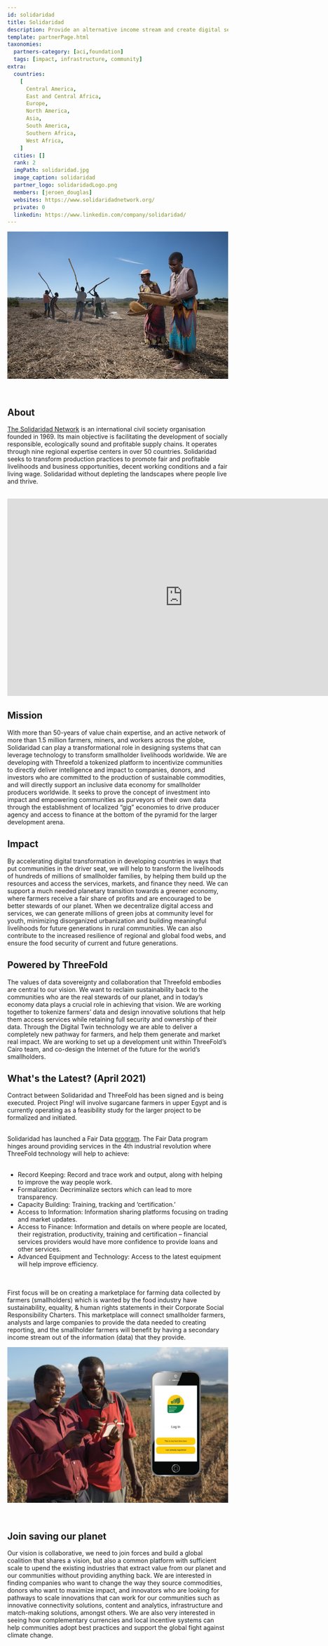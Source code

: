 ```yaml
---
id: solidaridad
title: Solidaridad
description: Provide an alternative income stream and create digital services for farmers across the globe.
template: partnerPage.html
taxonomies:
  partners-category: [aci,foundation]
  tags: [impact, infrastructure, community]
extra:
  countries:
    [
      Central America,
      East and Central Africa,
      Europe,
      North America,
      Asia,
      South America,
      Southern Africa,
      West Africa,
    ]
  cities: []
  rank: 2
  imgPath: solidaridad.jpg
  image_caption: solidaridad
  partner_logo: solidaridadLogo.png
  members: [jeroen_douglas]
  websites: https://www.solidaridadnetwork.org/
  private: 0
  linkedin: https://www.linkedin.com/company/solidaridad/
---
```


![img](solidaridad2.jpg)

<br/>

## About

[The Solidaridad Network](https://www.solidaridadnetwork.org/) is an international civil society organisation founded in 1969. Its main objective is facilitating the development of socially responsible, ecologically sound and profitable supply chains. It operates through nine regional expertise centers in over 50 countries. Solidaridad seeks to transform production practices to promote fair and profitable livelihoods and business opportunities, decent working conditions and a fair living wage. Solidaridad without depleting the landscapes where people live and thrive.

<BR>

<iframe src="https://player.vimeo.com/video/412688641" width="800" height="450" frameborder="0" allow="autoplay; fullscreen" allowfullscreen></iframe>

<BR>

## Mission

With more than 50-years of value chain expertise, and an active network of more than 1.5 million farmers, miners, and workers across the globe, Solidaridad can play a transformational role in designing systems that can leverage technology to transform smallholder livelihoods worldwide. We are developing with Threefold a tokenized platform to incentivize communities to directly deliver intelligence and impact to companies, donors, and investors who are committed to the production of sustainable commodities, and will directly support an inclusive data economy for smallholder producers worldwide. It seeks to prove the concept of investment into impact and empowering communities as purveyors of their own data through the establishment of localized “gig” economies to drive producer agency and access to finance at the bottom of the pyramid for the larger development arena.

## Impact

By accelerating digital transformation in developing countries in ways that put communities in the driver seat, we will help to transform the livelihoods of hundreds of millions of smallholder families, by helping them build up the resources and access the services, markets, and finance they need. We can support a much needed planetary transition towards a greener economy, where farmers receive a fair share of profits and are encouraged to be better stewards of our planet. When we decentralize digital access and services, we can generate millions of green jobs at community level for youth, minimizing disorganized urbanization and building meaningful livelihoods for future generations in rural communities. We can also contribute to the increased resilience of regional and global food webs, and ensure the food security of current and future generations.

## Powered by ThreeFold

The values of data sovereignty and collaboration that Threefold embodies are central to our vision. We want to reclaim sustainability back to the communities who are the real stewards of our planet, and in today’s economy data plays a crucial role in achieving that vision. We are working together to tokenize farmers’ data and design innovative solutions that help them access services while retaining full security and ownership of their data. Through the Digital Twin technology we are able to deliver a completely new pathway for farmers, and help them generate and market real impact. We are working to set up a development unit within ThreeFold’s Cairo team, and co-design the Internet of the future for the world’s smallholders.

## What's the Latest? (April 2021)

Contract between Solidaridad and ThreeFold has been signed and is being executed. Project Ping! will involve sugarcane farmers in upper Egypt and is currently operating as a feasibility study for the larger project to be formalized and initiated.
<br/>
<br/>

Solidaridad has launched a Fair Data [program](https://www.solidaridadnetwork.org/news/how-technology-can-boost-productivity-in-small-scale-mining/). The Fair Data program hinges around providing services in the 4th industrial revolution where ThreeFold technology will help to achieve: 
<br/>
<br/>

- Record Keeping: Record and trace work and output, along with helping to improve the way people work.
- Formalization: Decriminalize sectors which can lead to more transparency. 
- Capacity Building: Training, tracking and ‘certification.’
- Access to Information: Information sharing platforms focusing on trading and market updates.
- Access to Finance: Information and details on where people are located, their registration, productivity, training and certification – financial services providers would have more confidence to provide loans and other services.
- Advanced Equipment and Technology: Access to the latest equipment will help improve efficiency.
<br/>
<br/>
First focus will be on creating a marketplace for farming data collected by farmers (smallholders) which is wanted by the food industry have sustainability, equality, & human rights statements in their Corporate Social Responsibility Charters. This marketplace will connect smallholder farmers, analysts and large companies to provide the data needed to creating reporting, and the smallholder farmers will benefit by having a secondary income stream out of the information (data) that they provide.

<br/>

![img](solidaridad_app.jpg)

<br/>

## Join saving our planet

Our vision is collaborative, we need to join forces and build a global coalition that shares a vision, but also a common platform with sufficient scale to upend the existing industries that extract value from our planet and our communities without providing anything back. We are interested in finding companies who want to change the way they source commodities, donors who want to maximize impact, and innovators who are looking for pathways to scale innovations that can work for our communities such as innovative connectivity solutions, content and analytics, infrastructure and match-making solutions, amongst others. We are also very interested in seeing how complementary currencies and local incentive systems can help communities adopt best practices and support the global fight against climate change.

<!-- ## TFGrid Solution

### Roadmap -->
